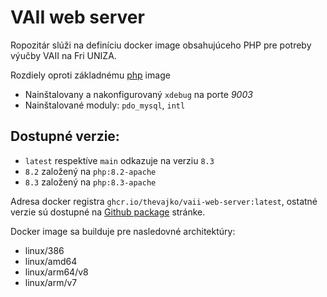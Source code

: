 # VAII web server

Ropozitár slúži na definíciu docker image obsahujúceho PHP pre potreby výučby VAII na Fri UNIZA.

Rozdiely oproti základnému [php](https://hub.docker.com/_/php) image

* Nainštalovany a nakonfigurovaný `xdebug` na porte _9003_
* Nainštalované moduly: `pdo_mysql`, `intl`

## Dostupné verzie:
* `latest` respektíve `main` odkazuje na verziu `8.3`
* `8.2` založený na `php:8.2-apache`
* `8.3` založený na `php:8.3-apache`

Adresa docker registra `ghcr.io/thevajko/vaii-web-server:latest`, ostatné verzie sú dostupné na [Github package](https://github.com/thevajko/vaii-web-server/pkgs/container/vaii-web-server) stránke.

Docker image sa builduje pre nasledovné architektúry:
* linux/386
* linux/amd64
* linux/arm64/v8
* linux/arm/v7
